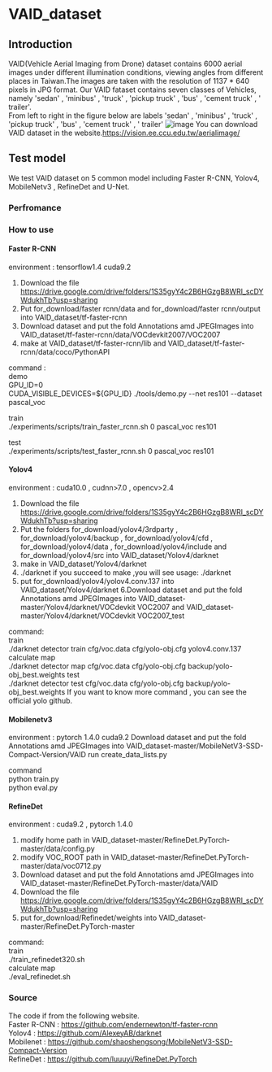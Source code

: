 
# VAID_dataset

## Introduction

VAID(Vehicle Aerial Imaging from Drone) dataset contains 6000 aerial images under different illumination conditions, viewing angles from different places in Taiwan.The images are taken with the resolution of 1137 * 640 pixels in JPG format. Our VAID fataset contains seven classes of Vehicles, namely 'sedan' , 'minibus' , 'truck' , 'pickup truck' , 'bus' , 'cement truck' , ' trailer'.  
From left to right in the figure below are labels 'sedan' , 'minibus' , 'truck' , 'pickup truck' , 'bus' , 'cement truck' , ' trailer'
![image](https://github.com/KaiChun-RVL/VAID_dataset/blob/master/images/class.PNG)
You can download VAID dataset in the website.https://vision.ee.ccu.edu.tw/aerialimage/




## Test model

We test VAID dataset on 5 common model including Faster R-CNN, Yolov4, MobileNetv3 , RefineDet and U-Net.

### Perfromance

### How to use 
 
#### Faster R-CNN
environment : tensorflow1.4 cuda9.2
1. Download the file https://drive.google.com/drive/folders/1S35gyY4c2B6HGzgB8WRl_scDYWdukhTb?usp=sharing
2. Put for_download/faster rcnn/data and for_download/faster rcnn/output into VAID_dataset/tf-faster-rcnn
3. Download dataset and put the fold Annotations amd JPEGImages into VAID_dataset/tf-faster-rcnn/data/VOCdevkit2007/VOC2007
4. make at VAID_dataset/tf-faster-rcnn/lib and VAID_dataset/tf-faster-rcnn/data/coco/PythonAPI

command :<br>
demo<br>
GPU_ID=0<br>
CUDA_VISIBLE_DEVICES=${GPU_ID} ./tools/demo.py --net res101 --dataset pascal_voc<br>

train<br>
./experiments/scripts/train_faster_rcnn.sh 0 pascal_voc res101

test<br>
./experiments/scripts/test_faster_rcnn.sh 0 pascal_voc res101

#### Yolov4
environment : cuda10.0 , cudnn>7.0 , opencv>2.4
1. Download the file https://drive.google.com/drive/folders/1S35gyY4c2B6HGzgB8WRl_scDYWdukhTb?usp=sharing
2. Put the folders for_download/yolov4/3rdparty , for_download/yolov4/backup , for_download/yolov4/cfd , for_download/yolov4/data , for_download/yolov4/include and for_download/yolov4/src into VAID_dataset/Yolov4/darknet
3. make in VAID_dataset/Yolov4/darknet
4. ./darknet if you succeed to make ,you will see usage: ./darknet <function>
5. put for_download/yolov4/yolov4.conv.137 into VAID_dataset/Yolov4/darknet
6.Download dataset and put the fold Annotations amd JPEGImages into VAID_dataset-master/Yolov4/darknet/VOCdevkit VOC2007 and VAID_dataset-master/Yolov4/darknet/VOCdevkit VOC2007_test

command:<br>
train <br>
./darknet detector train cfg/voc.data cfg/yolo-obj.cfg yolov4.conv.137
calculate map <br>
./darknet detector map cfg/voc.data cfg/yolo-obj.cfg backup/yolo-obj_best.weights 
test <br>
./darknet detector test cfg/voc.data cfg/yolo-obj.cfg backup/yolo-obj_best.weights
If you want to know more command , you can see the official yolo github.
#### Mobilenetv3
environment : pytorch 1.4.0 cuda9.2
Download dataset and put the fold Annotations amd JPEGImages into VAID_dataset-master/MobileNetV3-SSD-Compact-Version/VAID
run create_data_lists.py

command <br>
python train.py<br>
python eval.py
#### RefineDet
environment : cuda9.2 , pytorch 1.4.0
1. modify home path in VAID_dataset-master/RefineDet.PyTorch-master/data/config.py
2. modify VOC_ROOT path in VAID_dataset-master/RefineDet.PyTorch-master/data/voc0712.py
3. Download dataset and put the fold Annotations amd JPEGImages into VAID_dataset-master/RefineDet.PyTorch-master/data/VAID
4. Download the file https://drive.google.com/drive/folders/1S35gyY4c2B6HGzgB8WRl_scDYWdukhTb?usp=sharing
5. put for_download/Refinedet/weights into VAID_dataset-master/RefineDet.PyTorch-master

command:<br>
train <br>
./train_refinedet320.sh <br>
calculate map <br>
./eval_refinedet.sh 

### Source
The code if from the following website. <br>
Faster R-CNN : https://github.com/endernewton/tf-faster-rcnn <br>
Yolov4 : https://github.com/AlexeyAB/darknet<br>
Mobilenet : https://github.com/shaoshengsong/MobileNetV3-SSD-Compact-Version <br>
RefineDet : https://github.com/luuuyi/RefineDet.PyTorch <br>
